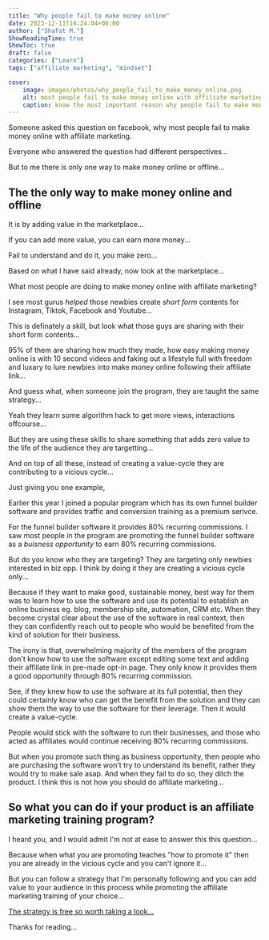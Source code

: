 ```yaml
---
title: "Why people fail to make money online"
date: 2023-12-11T14:24:04+06:00
author: ["Shafat M."]
ShowReadingTime: true
ShowToc: true
draft: false
categories: ["Learn"]
tags: ["affiliate marketing", "mindset"]

cover: 
    image: images/photos/why_people_fail_to_make_money_online.png
    alt: most people fail to make money online with affiliate marketing
    caption: know the most important reason why people fail to make money online with affiliate marketing
---
```


Someone asked this question on facebook, why most people fail to make money online with affiliate marketing.

Everyone who answered the question had different perspectives...

But to me there is only one way to make money online or offline...


## The the only way to make money online and offline

It is by adding value in the marketplace...

If you can add more value, you can earn more money...

Fail to understand and do it, you make zero...

Based on what I have said already, now look at the marketplace...

What most people are doing to make money online with affiliate marketing?

I see most gurus *helped* those newbies create *short form* contents for Instagram, Tiktok, Facebook and Youtube...

This is definately a skill, but look what those guys are sharing with their short form contents...

95% of them are sharing how much they made, how easy making money online is with 10 second videos and faking out a lifestyle full with freedom and luxary to lure newbies into make money online following their affiliate link...

And guess what, when someone join the program, they are taught the same strategy...

Yeah they learn some algorithm hack to get more views, interactions offcourse...

But they are using these skills to share something that adds zero value to the life of the audience they are targetting...

And on top of all these, instead of creating a value-cycle they are contributing to a vicious cycle...

Just giving you one example, 

Earlier this year I joined a popular program which has its own funnel builder software and provides traffic and conversion training as a premium serivce. 

For the funnel builder software it provides 80% recurring commissions. I saw most people in the program are promoting the funnel builder software as a *buisness opportunity* to earn 80% recurring commissions. 

But do you know who they are targeting? They are targeting only newbies interested in biz opp. I think by doing it they are creating a vicious cycle only... 

Because if they want to make good, sustainable money, best way for them was to learn how to use the software and use its potential to establish an online business eg. blog, membership site, automation, CRM etc. When they become crystal clear about the use of the software in real context, then they can confidently reach out to people who would be benefited from the kind of solution for their business. 

The irony is that, overwhelming majority of the members of the program don't know how to use the software except editing some text and adding their affiliate link in pre-made opt-in page. They only know it provides them a good opportunity through 80% recurring commission. 

See, if they knew how to use the software at its full potential, then they could certainly know who can get the benefit from the solution and they can show them the way to use the software for their leverage. Then it would create a value-cycle. 

People would stick with the software to run their businesses, and those who acted as affiliates would continue receiving 80% recurring commissions. 

But when you promote such thing as business opportunity, then people who are purchasing the software won't try to understand its benefit, rather they would try to make sale asap. And when they fail to do so, they ditch the product. I think this is not how you should do affiliate marketing...

## So what you can do if your product is an affiliate marketing training program?

I heard you, and I would admit I'm not at ease to answer this this question...

Because when what you are promoting teaches "how to promote it" then you are already in the vicious cycle and you can't ignore it...

But you can follow a strategy that I'm personally following and you can add value to your audience in this process while promoting the affiliate marketing training of your choice...

[The strategy is free so worth taking a look...](https://lazycommissions.com/shafat)

Thanks for reading...
